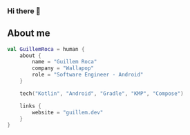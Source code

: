 ### Hi there 👋

## About me

```kotlin
val GuillemRoca = human {
    about {
        name = "Guillem Roca"
        company = "Wallapop"
        role = "Software Engineer - Android"
    }

    tech("Kotlin", "Android", "Gradle", "KMP", "Compose")

    links {
        website = "guillem.dev"
    }
}
```

<!--
**GuillemRoca/GuillemRoca** is a ✨ _special_ ✨ repository because its `README.md` (this file) appears on your GitHub profile.

Here are some ideas to get you started:

- 🔭 I’m currently working on ...
- 🌱 I’m currently learning ...
- 👯 I’m looking to collaborate on ...
- 🤔 I’m looking for help with ...
- 💬 Ask me about ...
- 📫 How to reach me: ...
- 😄 Pronouns: ...
- ⚡ Fun fact: ...
-->
